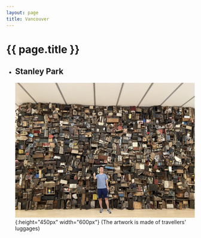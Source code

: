 ```yaml
---
layout: page
title: Vancouver
---
```


# {{ page.title }}

+ ## Stanley Park
  ![](/images/ottawa/gallery1.jpeg#center){:height="450px" width="600px"} (The artwork is made of travellers' luggages)
